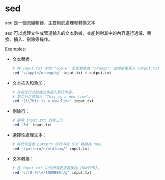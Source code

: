 # sed

sed 是一個流編輯器，主要用於處理和轉換文本

sed 可以處理文件或管道輸入的文本數據，並能夠對其中的內容進行過濾、替換、插入、刪除等操作。

Examples:

- 文本替換：

  ```bash
  # 將 input.txt 中的 "apple" 全部替換為 "orange"，並將結果寫入 output.txt。
  sed 's/apple/orange/g' input.txt > output.txt
  ```

- 文本插入和添加：

  ```bash
  # 在指定行之前或之後插入新行內容。
  # 第二行之前插入 "This is a new line"。
  sed '2i\This is a new line' input.txt
  ```

- 刪除行：

  ```bash
  # 刪除 input.txt 的第三行
  sed '3d' input.txt
  ```

- 選擇性處理文本：

  ```bash
  # 將所有包含 pattern 的行中的 old 替換為 new。
  sed '/pattern/s/old/new/' input.txt
  ```

- 文本轉換：

  ```bash
  # 將 input.txt 中的所有數字替換為 [NUMBER]。
  sed 's/[0-9]\+/[NUMBER]/g' input.txt
  ```

